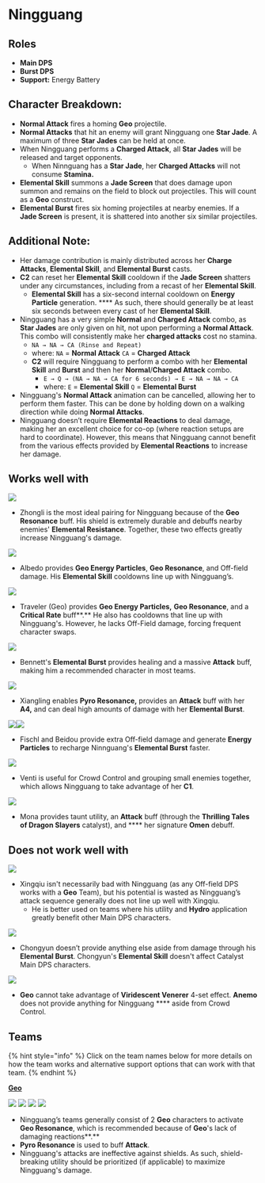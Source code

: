 # Ningguang

## Roles

* **Main DPS**
* **Burst DPS**
* **Support:** Energy Battery

## Character Breakdown:

* **Normal Attack** fires a homing **Geo** projectile.
* **Normal Attacks** that hit an enemy will grant Ningguang one **Star Jade**. A maximum of three **Star Jades** can be held at once.&#x20;
* When Ningguang performs a **Charged Attack**, all **Star Jades** will be released and target opponents.
  * When Ninnguang has a **Star Jade**, her **Charged Attacks** will not consume **Stamina.**
* **Elemental Skill** summons a **Jade Screen** that does damage upon summon and remains on the field to block out projectiles. This will count as a **Geo** construct.
* **Elemental Burst** fires six homing projectiles at nearby enemies. If a **Jade Screen** is present, it is shattered into another six similar projectiles.

## Additional Note:

* Her damage contribution is mainly distributed across her **Charge Attacks**, **Elemental Skill**, and **Elemental Burst** casts.
* **C2** can reset her **Elemental Skill** cooldown if the **Jade Screen** shatters under any circumstances, including from a recast of her **Elemental Skill**.
  * **Elemental Skill** has a six-second internal cooldown on **Energy Particle** generation. **** As such, there should generally be at least six seconds between every cast of her **Elemental Skill**.
* Ningguang has a very simple **Normal** and **Charged Attack** combo, as **Star Jades** are only given on hit, not upon performing a **Normal Attack**. This combo will consistently make her **charged attacks** cost no stamina.
  * `NA → NA → CA (Rinse and Repeat)`
  * where: `NA`  = **Normal Attack** `CA` = **Charged Attack**
  * **C2** will require Ningguang to perform a combo with her **Elemental Skill** and **Burst** and then her **Normal**/**Charged Attack** combo.
    * `E → Q → (NA → NA → CA for 6 seconds) → E → NA → NA → CA`
    * where: `E` = **Elemental Skill** `Q` = **Elemental Burst**
* Ningguang's **Normal Attack** animation can be cancelled, allowing her to perform them faster. This can be done by holding down on a walking direction while doing **Normal Attacks**.
* Ningguang doesn’t require **Elemental Reactions** to deal damage, making her an excellent choice for co-op (where reaction setups are hard to coordinate). However, this means that Ningguang cannot benefit from the various effects provided by **Elemental Reactions** to increase her damage.

## Works well with

![](../../.gitbook/assets/UI\_AvatarIcon\_Zhongli.png)

* Zhongli is the most ideal pairing for Ningguang because of the **Geo Resonance** buff. His shield is extremely durable and debuffs nearby enemies' **Elemental Resistance**. Together, these two effects greatly increase Ningguang's damage.

![](../../.gitbook/assets/UI\_AvatarIcon\_Albedo.png)

* Albedo provides **Geo Energy Particles**, **Geo Resonance**, and Off-field damage. His **Elemental Skill** cooldowns line up with Ningguang’s.&#x20;

![](../../.gitbook/assets/UI\_AvatarIcon\_Aether\_Geo.png)

* Traveler (Geo) provides **Geo Energy Particles,** **Geo Resonance**, and a **Critical Rate** buff**.** He also has cooldowns that line up with Ningguang's. However, he lacks Off-Field damage, forcing frequent character swaps.

![](../../.gitbook/assets/UI\_AvatarIcon\_Bennett.png)

* Bennett's **Elemental Burst** provides healing and a massive **Attack** buff, making him a recommended character in most teams.

![](../../.gitbook/assets/UI\_AvatarIcon\_Xiangling.png)

* Xiangling enables **Pyro Resonance,** provides an **Attack** buff with her **A4,** and can deal high amounts of damage with her **Elemental Burst**.

![](../../.gitbook/assets/UI\_AvatarIcon\_Beidou.png)![](../../.gitbook/assets/UI\_AvatarIcon\_Fischl.png)

* Fischl and Beidou provide extra Off-field damage and generate **Energy Particles** to recharge Ninnguang's **Elemental Burst** faster.

![](../../.gitbook/assets/UI\_AvatarIcon\_Venti.png)

* Venti is useful for Crowd Control and grouping small enemies together, which allows Ningguang to take advantage of her **C1**.

![](../../.gitbook/assets/UI\_AvatarIcon\_Mona.png)

* Mona provides taunt utility, an **Attack** buff (through the **Thrilling Tales of Dragon Slayers** catalyst), and **** her signature **Omen** debuff.

## Does not work well with

![](../../.gitbook/assets/UI\_AvatarIcon\_Xingqiu.png)

* Xingqiu isn't necessarily bad with Ningguang (as any Off-field DPS works with a **Geo** Team), but his potential is wasted as Ningguang’s attack sequence generally does not line up well with Xingqiu.
  * He is better used on teams where his utility and **Hydro** application greatly benefit other Main DPS characters.

![](../../.gitbook/assets/UI\_AvatarIcon\_Chongyun.png)

* Chongyun doesn’t provide anything else aside from damage through his **Elemental Burst**. Chongyun's **Elemental Skill** doesn't affect Catalyst Main DPS characters.

![](../../.gitbook/assets/Element\_Anemo.webp)

* **Geo** cannot take advantage of **Viridescent Venerer** 4-set effect. **Anemo** does not provide anything for Ningguang **** aside from Crowd Control.

## Teams

{% hint style="info" %}
Click on the team names below for more details on how the team works and alternative support options that can work with that team.
{% endhint %}

****[**Geo**](../../teams/geo.md)****

![](../../.gitbook/assets/UI\_AvatarIcon\_Ningguang.png) ![](../../.gitbook/assets/UI\_AvatarIcon\_Zhongli.png) ![](../../.gitbook/assets/UI\_AvatarIcon\_Xiangling.png) ![](../../.gitbook/assets/UI\_AvatarIcon\_Bennett.png)&#x20;

* Ningguang’s teams generally consist of 2 **Geo** characters to activate **Geo Resonance**, which is recommended because of **Geo**'s lack of damaging reactions**.**&#x20;
* **Pyro Resonance** is used to buff **Attack**.
* Ningguang's attacks are ineffective against shields. As such, shield-breaking utility should be prioritized (if applicable) to maximize Ningguang's damage.

